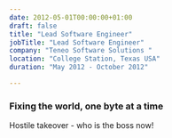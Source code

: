 ```yaml
---
date: 2012-05-01T00:00:00+01:00
draft: false
title: "Lead Software Engineer"
jobTitle: "Lead Software Engineer"
company: "Teneo Software Solutions "
location: "College Station, Texas USA"
duration: "May 2012 - October 2012"

---
```

### Fixing the world, one byte at a time

Hostile takeover - who is the boss now!